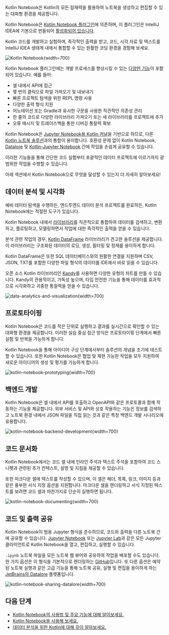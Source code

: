 [//]: # (title: Kotlin Notebook)

Kotlin Notebook은 Kotlin의 모든 잠재력을 활용하여 노트북을 생성하고 편집할 수 있는 대화형 환경을 제공합니다.

Kotlin Notebook은 [Kotlin Notebook 플러그인](https://plugins.jetbrains.com/plugin/16340-kotlin-notebook)에 의존하며,
이 플러그인은 IntelliJ IDEA에 기본으로 번들되어 [활성화되어 있습니다](kotlin-notebook-set-up-env.md).

Kotlin 코드를 개발하고 실험하며, 즉각적인 출력을 받고, 코드, 시각 자료 및 텍스트를 IntelliJ IDEA 생태계 내에서 통합할 수 있는 원활한 코딩 환경을 경험해 보세요.

![Kotlin Notebook](data-analysis-notebook.gif){width=700}

Kotlin Notebook 플러그인에는 개발 프로세스를 향상시킬 수 있는 [다양한 기능](https://www.jetbrains.com/help/idea/kotlin-notebook.html)이 포함되어 있습니다. 예를 들어:

*   셀 내에서 API에 접근
*   몇 번의 클릭으로 파일 가져오기 및 내보내기
*   빠른 프로젝트 탐색을 위한 REPL 명령 사용
*   다양한 출력 형식 지원
*   어노테이션 또는 Gradle과 유사한 구문을 사용한 직관적인 의존성 관리
*   한 줄의 코드로 다양한 라이브러리 가져오기 또는 새 라이브러리를 프로젝트에 추가
*   오류 메시지 및 트레이스백을 통한 디버깅 통찰력 확보

Kotlin Notebook은 [Jupyter Notebook용 Kotlin 커널](https://github.com/Kotlin/kotlin-jupyter?tab=readme-ov-file#kotlin-kernel-for-ipythonjupyter)을 기반으로 하므로, 다른 [Kotlin 노트북 솔루션](data-analysis-overview.md#notebooks)과의 통합이 용이합니다.
호환성 문제 없이 Kotlin Notebook, [Datalore](https://datalore.jetbrains.com/) 및 [Kotlin-Jupyter Notebook](https://github.com/Kotlin/kotlin-jupyter) 간에 작업을 손쉽게 공유할 수 있습니다.

이러한 기능들을 통해 간단한 코드 실험부터 포괄적인 데이터 프로젝트에 이르기까지 광범위한 작업을 수행할 수 있습니다.

아래 섹션에서 Kotlin Notebook으로 무엇을 달성할 수 있는지 더 자세히 알아보세요!

## 데이터 분석 및 시각화

예비 데이터 탐색을 수행하든, 엔드투엔드 데이터 분석 프로젝트를 완료하든, Kotlin Notebook에는
적절한 도구가 있습니다.

Kotlin Notebook 내에서 [라이브러리](data-analysis-libraries.md)를 직관적으로 통합하여 데이터를 검색하고, 변환하고, 플로팅하고, 모델링하면서
작업에 대한 즉각적인 출력을 얻을 수 있습니다.

분석 관련 작업의 경우, [Kotlin DataFrame](https://kotlin.github.io/dataframe/overview.html) 라이브러리가
견고한 솔루션을 제공합니다. 이 라이브러리는 구조화된 데이터의 로딩, 생성, 필터링 및 정제를 용이하게 합니다.

Kotlin DataFrame은 또한 SQL 데이터베이스와의 원활한 연결을 지원하며 CSV, JSON, TXT를 포함한
다양한 파일 형식의 데이터를 IDE에서 바로 읽을 수 있습니다.

오픈 소스 Kotlin 라이브러리인 [Kandy](https://kotlin.github.io/kandy/welcome.html)를 사용하면 다양한 유형의 차트를 만들 수 있습니다.
Kandy의 관용적이고, 가독성 높으며, 타입 안전한 기능을 통해 데이터를 효과적으로 시각화하고 귀중한 통찰력을 얻을 수 있습니다.

![data-analytics-and-visualization](data-analysis-kandy-example.png){width=700}

## 프로토타이핑

Kotlin Notebook은 코드를 작은 단위로 실행하고 결과를 실시간으로 확인할 수 있는 대화형 환경을 제공합니다.
이러한 실습 중심 접근 방식은 프로토타이핑 단계에서 빠른 실험 및 반복을 가능하게 합니다.

Kotlin Notebook을 통해 아이디어 구상 단계에서부터 솔루션의 개념을 조기에 테스트할 수 있습니다. 또한 Kotlin Notebook은
협업 및 재현 가능한 작업을 모두 지원하여 새로운 아이디어의 생성 및 평가를 가능하게 합니다.

![kotlin-notebook-prototyping](kotlin-notebook-prototyping.png){width=700}

## 백엔드 개발

Kotlin Notebook은 셀 내에서 API를 호출하고 OpenAPI와 같은 프로토콜과 함께 작동하는 기능을 제공합니다. 외부 서비스 및 API와 상호 작용하는 기능은
정보를 검색하고 노트북 환경 내에서 JSON 파일을 직접 읽는 것과 같은 특정 백엔드 개발 시나리오에 유용합니다.

![kotlin-notebook-backend-development](kotlin-notebook-backend-development.png){width=700}

## 코드 문서화

Kotlin Notebook에서는 코드 셀 내에 인라인 주석과 텍스트 주석을 포함하여 코드 스니펫과 관련된 추가 컨텍스트,
설명 및 지침을 제공할 수 있습니다.

또한 마크다운 셀에 텍스트를 작성할 수 있으며, 이 셀은 헤더, 목록, 링크, 이미지 등과 같은 풍부한 서식 지정 옵션을 지원합니다.
마크다운 셀을 렌더링하고 서식 지정된 텍스트를 보려면 코드 셀과 마찬가지로 단순히 실행하면 됩니다.

![kotlin-notebook-documenting](kotlin-notebook-documentation.png){width=700}

## 코드 및 출력 공유

Kotlin Notebook이 범용 Jupyter 형식을 준수하므로, 코드와 출력을 다른 노트북 간에 공유할 수 있습니다.
[Jupyter Notebook](https://jupyter.org/) 또는 [Jupyter Lab](https://jupyterlab.readthedocs.io/en/latest/)과 같은 모든 Jupyter 클라이언트로 Kotlin Notebook을 열고, 편집하고, 실행할 수 있습니다.

`.ipynb` 노트북 파일을 모든 노트북 웹 뷰어와 공유하여 작업을 배포할 수도 있습니다. 한 가지 옵션은 이 형식을 기본적으로 렌더링하는 [GitHub](https://github.com/)입니다.
또 다른 옵션은 예약된 노트북 실행과 같은 고급 기능을 통해 노트북 공유, 실행 및 편집을 용이하게 하는 [JetBrains의 Datalore](https://datalore.jetbrains.com/) 플랫폼입니다.

![kotlin-notebook-sharing-datalore](kotlin-notebook-sharing-datalore.png){width=700}

## 다음 단계

*   [Kotlin Notebook의 사용법 및 주요 기능에 대해 알아보세요.](https://www.jetbrains.com/help/idea/kotlin-notebook.html)
*   [Kotlin Notebook을 사용해 보세요.](get-started-with-kotlin-notebooks.md)
*   [데이터 분석을 위한 Kotlin에 대해 깊이 알아보세요.](data-analysis-overview.md)